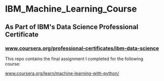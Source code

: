 # IBM_Machine_Learning_Course
## As Part of IBM's Data Science Professional Certificate
### www.coursera.org/professional-certificates/ibm-data-science

This repo contains the final assignment I completed for the following course: 

www.coursera.org/learn/machine-learning-with-python/
